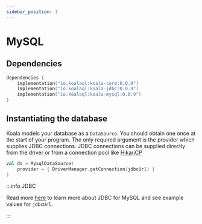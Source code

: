 ```yaml
---
sidebar_position: 1
---
```


# MySQL

## Dependencies

```kotlin title="build.gradle.kts"
dependencies {
    implementation("io.koalaql:koala-core:0.0.9")
    implementation("io.koalaql:koala-jdbc:0.0.9")
    implementation("io.koalaql:koala-mysql:0.0.9")
}
```

## Instantiating the database

Koala models your database as a `DataSource`. You should obtain one once at the start of your program.
The only required argument is the provider which supplies JDBC connections.
JDBC connections can be supplied directly from the driver or from a connection pool like [HikariCP](https://github.com/brettwooldridge/HikariCP)

```kotlin
val ds = MysqlDataSource(
    provider = { DriverManager.getConnection(jdbcUrl) }
)
```

:::info JDBC

Read more [here](https://docs.oracle.com/javase/tutorial/jdbc/basics/connecting.html)
to learn more about JDBC for MySQL and see example values for `jdbcUrl`.

:::

